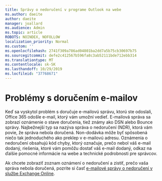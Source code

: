 ```yaml
---
title: Správy o nedoručení v programe Outlook na webe
ms.author: daeite
author: daeite
manager: joallard
ms.audience: Admin
ms.topic: article
ROBOTS: NOINDEX, NOFOLLOW
localization_priority: Normal
ms.custom: ''
ms.openlocfilehash: 2741f309a786ad04801ba2dd7a5b75cb30697b75
ms.sourcegitcommit: defe2c412567b596fa8c3ab52111bde712ebb314
ms.translationtype: MT
ms.contentlocale: sk-SK
ms.lasthandoff: 10/29/2019
ms.locfileid: "37768671"
---
```

# <a name="issues-with-email-delivery"></a>Problémy s doručením e-mailov

Keď sa vyskytol problém s doručuje e-mailovú správu, ktorú ste odoslali, Office 365 odošle e-mail, ktorý vám umožní vedieť. E-mailová správa sa zobrazí oznámenie o stave doručenia, tiež známy ako DSN alebo Bounce správy. Najbežnejší typ sa nazýva správa o nedoručení (NDR), ktorá vám povie, že správa nebola doručená. Non-dodávka môže byť spôsobená niečo tak jednoduchého ako preklep v e-mailovú adresu. Oznámenia o nedoručení obsahujú kód chyby, ktorý označuje, prečo nebol váš e-mail dodaný, riešenia, ktoré vám pomôžu dostať váš e-mail dodaný, odkaz na ďalšie pomocné informácie na webe a technické podrobnosti pre správcov.

Ak chcete zobraziť zoznam oznámení o nedoručení a zistiť, prečo vaša správa nebola doručená, pozrite si časť [e-mailové správy o nedoručení v službe Exchange Online](https://docs.microsoft.com/exchange/mail-flow-best-practices/non-delivery-reports-in-exchange-online/non-delivery-reports-in-exchange-online).